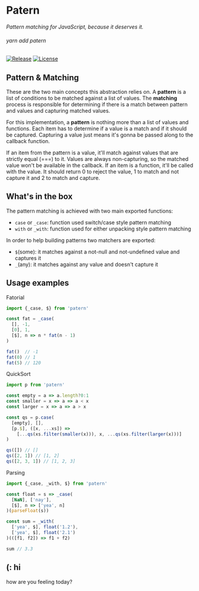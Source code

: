 # Patern
*Pattern matching for JavaScript, because it deserves it.*

###### yarn add patern
[![Release](https://img.shields.io/badge/Release-0.1.0-blue.svg?style=flat-square)](https://github.com/lsunsi/patern/releases)
[![License](https://img.shields.io/badge/License-MIT-blue.svg?style=flat-square)](https://github.com/lsunsi/patern/blob/master/LICENSE)

## Pattern & Matching
These are the two main concepts this abstraction relies on.
A **pattern** is a list of conditions to be matched against a list of values.
The **matching** process is responsible for determining if there is a match between pattern and values and capturing matched values.

For this implementation, a **pattern** is nothing more than a list of values and functions. Each item has to determine if a value is a match and if it should be captured. Capturing a value just means it's gonna be passed along to the callback function.

If an item from the pattern is a value, it'll match against values that are strictly equal (===) to it. Values are always non-capturing, so the matched value won't be available in the callback. If an item is a function, it'll be called with the value. It should return 0 to reject the value, 1 to match and not capture it and 2 to match and capture.

## What's in the box
The pattern matching is achieved with two main exported functions:
- `case` or `_case`: function used switch/case style pattern matching
- `with` or `_with`: function used for either unpacking style pattern matching

In order to help building patterns two matchers are exported:
- `$`(some): it matches against a not-null and not-undefined value and captures it
- `_`(any): it matches against any value and doesn't capture it

## Usage examples

Fatorial
```javascript
import {_case, $} from 'patern'

const fat = _case(
  [], -1,
  [0], 1,
  [$], n => n * fat(n - 1)
)

fat()  // -1
fat(0) // 1
fat(5) // 120
```

QuickSort
```javascript
import p from 'patern'

const empty = a => a.length?0:1
const smaller = x => a => a < x
const larger = x => a => a > x

const qs = p.case(
  [empty], [],
  [p.$], ([x, ...xs]) =>
    [...qs(xs.filter(smaller(x))), x, ...qs(xs.filter(larger(x)))]
)

qs([]) // []
qs([2, 1]) // [1, 2]
qs([2, 3, 1]) // [1, 2, 3]
```

Parsing
```javascript
import {_case, _with, $} from 'patern'

const float = s => _case(
  [NaN], ['nay'],
  [$], n => ['yea', n]
)(parseFloat(s))

const sum = _with(
  ['yea', $], float('1.2'),
  ['yea', $], float('2.1')
)(([f1, f2]) => f1 + f2)

sum // 3.3
```

## (: hi
how are you feeling today?

